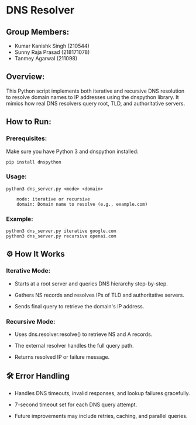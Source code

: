 # DNS Resolver

## Group Members:
- Kumar Kanishk Singh (210544)
- Sunny Raja Prasad (218171078)
- Tanmey Agarwal (211098)

## Overview:
This Python script implements both iterative and recursive DNS resolution to resolve domain names to IP addresses using the dnspython library. It mimics how real DNS resolvers query root, TLD, and authoritative servers.

## How to Run:
### Prerequisites:
Make sure you have Python 3 and dnspython installed:

```` pip install dnspython ````

### Usage:
```` python3 dns_server.py <mode> <domain> ````

        mode: iterative or recursive
        domain: Domain name to resolve (e.g., example.com)

### Example:
```` python3 dns_server.py iterative google.com ```` \
```` python3 dns_server.py recursive openai.com ````

## ⚙️ How It Works

### Iterative Mode:

- Starts at a root server and queries DNS hierarchy step-by-step.

- Gathers NS records and resolves IPs of TLD and authoritative servers.

- Sends final query to retrieve the domain's IP address.

### Recursive Mode:
- Uses dns.resolver.resolve() to retrieve NS and A records.

- The external resolver handles the full query path.

- Returns resolved IP or failure message.


## 🛠 Error Handling

- Handles DNS timeouts, invalid responses, and lookup failures gracefully.

- 7-second timeout set for each DNS query attempt.

- Future improvements may include retries, caching, and parallel queries.



